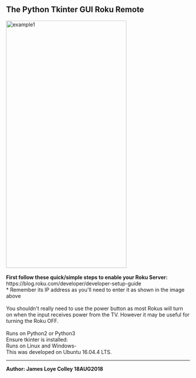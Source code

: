 ## The Python Tkinter GUI Roku Remote
<img src="https://github.com/rootVIII/roku_remote/blob/master/screenshot.png" alt="example1" height="675" width="330">
<br><br>
<b>First follow these quick/simple steps to enable your Roku Server:</b>
<br>
https://blog.roku.com/developer/developer-setup-guide
<br>
* Remember its IP address as you'll need to enter it as shown in the image above
<br><br>
You shouldn't really need to use the power button as most Rokus will turn on when the input receives power from the TV. However it may be useful for turning the Roku OFF.
<br><br>
Runs on Python2 or Python3
<br>
Ensure tkinter is installed:
<br>
Runs on Linux and Windows-
<br>
This was developed on Ubuntu 16.04.4 LTS.
<hr>
<b>Author: James Loye Colley  18AUG2018</b><br>
